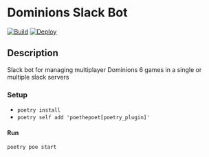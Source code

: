 # Dominions Slack Bot

[![Build](https://github.com/stvnksslr/dominions-slack-bot/actions/workflows/build.yml/badge.svg)](https://github.com/stvnksslr/dominions-slack-bot/actions/workflows/build.yml)
[![Deploy](https://github.com/stvnksslr/dominions-slack-bot/actions/workflows/deploy.yml/badge.svg)](https://github.com/stvnksslr/dominions-slack-bot/actions/workflows/deploy.yml)

## Description

Slack bot for managing multiplayer Dominions 6 games in a single or multiple slack servers

### Setup

* `poetry install`
* `poetry self add 'poethepoet[poetry_plugin]'`

#### Run

`poetry poe start`
